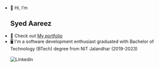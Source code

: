 - 👋 Hi, I’m <h2>Syed Aareez</h2>
- 👀 Check out <a href="https://syedaareez.vercel.app/" onclick="window.open(this.href,'_blank');return false;">My portfolio</a>
- 🖥 I'm a software development enthusiast graduated with Bachelor of Technology (BTech) degree from NIT Jalandhar (2019-2023)<br></br>
<a href="https://www.linkedin.com/in/syed-aareez-63414b197/" style="text-decoration:none;"><img src="https://img.shields.io/badge/LinkedIn-blue?style=for-the-badge&logo=linkedin&logoColor=white" alt="Linkedin"/></a>

<!---
syedaareez/syedaareez is a ✨ special ✨ repository because its `README.md` (this file) appears on your GitHub profile.
You can click the Preview link to take a look at your changes.
--->
